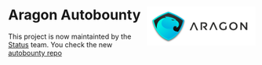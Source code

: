 # Aragon Autobounty <img align="right" src="https://github.com/aragonone/issues/blob/master/logo.png" height="80px" />

This project is now maintainted by the [Status](https://status.im) team. You check the new [autobounty repo](https://github.com/status-im/autobounty) 
